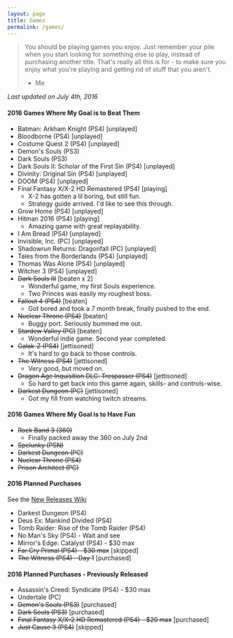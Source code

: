 ```yaml
---
layout: page
title: Games
permalink: /games/
---
```


> You should be playing games you enjoy. Just remember your pile when you start
> looking for something else to play, instead of purchasing another title. That's
> really all this is for - to make sure you enjoy what you're playing and getting
> rid of stuff that you aren't.
> - Me

*Last updated on July 4th, 2016*

#### 2016 Games Where My Goal is to Beat Them

- Batman: Arkham Knight (PS4) [unplayed]
- Bloodborne (PS4) [unplayed]
- Costume Quest 2 (PS4) [unplayed]
- Demon's Souls (PS3)
- Dark Souls (PS3)
- Dark Souls II: Scholar of the First Sin (PS4) [unplayed]
- Divinity: Original Sin (PS4) [unplayed]
- DOOM (PS4) [unplayed]
- Final Fantasy X/X-2 HD Remastered (PS4) [playing]
  - X-2 has gotten a lil boring, but still fun.
  - Strategy guide arrived. I'd like to see this through.
- Grow Home (PS4) [unplayed]
- Hitman 2016 (PS4) [playing]
  - Amazing game with great replayability.
- I Am Bread (PS4) [unplayed]
- Invisible, Inc. (PC) [unplayed]
- Shadowrun Returns: Dragonfall (PC) [unplayed]
- Tales from the Borderlands (PS4) [unplayed]
- Thomas Was Alone (PS4) [unplayed]
- Witcher 3 (PS4) [unplayed]
- ~~Dark Souls III~~ [beaten x 2]
  - Wonderful game, my first Souls experience.
  - Two Princes was easily my roughest boss.
- ~~Fallout 4 (PS4)~~ [beaten]
  - Got bored and took a 7 month break, finally pushed to the end.
- ~~Nuclear Throne (PS4)~~ [beaten]
  - Buggy port. Seriously bummed me out.
- ~~Stardew Valley (PC)~~ [beaten]
  - Wonderful indie game. Second year completed.
- ~~Galak-Z (PS4)~~ [jettisoned]
  - It's hard to go back to those controls.
- ~~The Witness (PS4)~~ [jettisoned]
  - Very good, but moved on.
- ~~Dragon Age Inquisition DLC: Trespasser (PS4)~~ [jettisoned]
  - So hard to get back into this game again, skills- and controls-wise.
- ~~Darkest Dungeon (PC)~~ [jettisoned]
  - Got my fill from watching twitch streams.

#### 2016 Games Where My Goal is to Have Fun

- ~~Rock Band 3 (360)~~
  - Finally packed away the 360 on July 2nd
- ~~Spelunky (PSN)~~
- ~~Darkest Dungeon (PC)~~
- ~~Nuclear Throne (PS4)~~
- ~~Prison Architect (PC)~~

#### 2016 Planned Purchases 

See the [New Releases Wiki][new-releases]

- Darkest Dungeon (PS4)
- Deus Ex: Mankind Divided (PS4)
- Tomb Raider: Rise of the Tomb Raider (PS4)
- No Man's Sky (PS4) - Wait and see
- Mirror's Edge: Catalyst (PS4) - $30 max
- ~~Far Cry Primal (PS4) - $30 max~~ [skipped]
- ~~The Witness (PS4) - Day 1~~ [purchased]

#### 2016 Planned Purchases - Previously Released

- Assassin's Creed: Syndicate (PS4) - $30 max
- Undertale (PC)
- ~~Demon's Souls (PS3)~~ [purchased]
- ~~Dark Souls (PS3)~~ [purchased]
- ~~Final Fantasy X/X-2 HD Remastered (PS4) - $20 max~~ [purchased]
- ~~Just Cause 3 (PS4)~~ [skipped]

[new-releases]: https://en.wikipedia.org/wiki/2016_in_video_gaming#Game_releases
